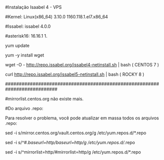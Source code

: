 #Instalação Isaabel 4 - VPS 

#Kernel: 	Linux(x86_64)	3.10.0	1160.118.1.el7.x86_64

#Issabel: 	issabel	4.0.0

#asterisk16:	16.16.1	1.

yum update 

yum -y install wget 

wget -O - http://repo.issabel.org/issabel4-netinstall.sh | bash   ( CENTOS 7 )

curl http://repo.issabel.org/issabel5-netinstall.sh | bash    ( ROCKY 8 )

###########################################################################

#mirrorlist.centos.org não existe mais.

#Do arquivo .repo:

Para resolver o problema, você pode atualizar em massa todos os arquivos .repo:

sed -i s/mirror.centos.org/vault.centos.org/g /etc/yum.repos.d/*.repo

sed -i s/^#.*baseurl=http/baseurl=http/g /etc/yum.repos.d/*.repo

sed -i s/^mirrorlist=http/#mirrorlist=http/g /etc/yum.repos.d/*.repo
